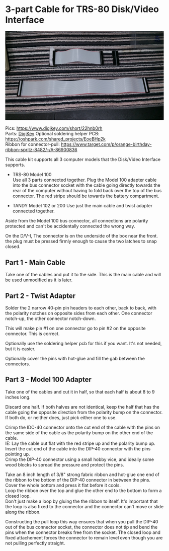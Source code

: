 # 3-part Cable for TRS-80 Disk/Video Interface

![](kit.jpg)

Pics: https://www.digikey.com/short/22hnb0rh  
Parts: [DigiKey](https://www.digikey.com/short/22hnb0rh)
Optional soldering helper PCB: https://oshpark.com/shared_projects/EoeBHp2k  
Ribbon for connector-pull: https://www.target.com/p/orange-birthday-ribbon-spritz-8482/-/A-86900836

This cable kit supports all 3 computer models that the Disk/Video Interface supports.
* TRS-80 Model 100  
Use all 3 parts connected together.
Plug the Model 100 adapter cable into the bus connector socket with the cable going directly towards the rear of the computer without having to fold back over the top of the bus connector.
The red stripe should be towards the battery compartment.

* TANDY Model 102 or 200
Use just the main cable and twist adapter connected together.

Aside from the Model 100 bus connector, all connections are polarity protected and can't be accidentally connected the wrong way.

On the D/V-I, The connector is on the underside of the box near the front. the plug must be pressed firmly enough to cause the two latches to snap closed.

## Part 1 - Main Cable  
Take one of the cables and put it to the side. This is the main cable and will be used unmodified as it is later.

## Part 2 - Twist Adapter  
Solder the 2 narrow 40-pin pin headers to each other, back to back, with the polarity notches on opposite sides from each other. One connector notch-up, the other connector notch-down.  

This will make pin #1 on one connector go to pin #2 on the opposite connector. This is correct.  

Optionally use the soldering helper pcb for this if you want. It's not needed, but it is easier.  

Optionally cover the pins with hot-glue and fill the gab between the connectors.  

## Part 3 - Model 100 Adapter
Take one of the cables and cut it in half, so that each half is about 8 to 9 inches long.

Discard one half. If both halves are not identical, keep the half that has the cable going the opposite direction from the polarity bump on the connector.  
If both do, or neither does, just pick either one to use.

Crimp the IDC-40 connector onto the cut end of the cable with the pins on the same side of the cable as the polarity bump on the other end of the cable.  
IE: Lay the cable out flat with the red stripe up and the polarity bump up.  
Insert the cut end of the cable into the DIP-40 connector with the pins pointing up.  
Crimp the DIP-40 connector using a small hobby vice, and ideally some wood blocks to spread the pressure and protect the pins.  

Take an 8 inch length of 3/8" strong fabric ribbon and hot-glue one end of the ribbon to the bottom of the DIP-40 connector in between the pins. Cover the whole bottom and press it flat before it cools.  
Loop the ribbon over the top and glue the other end to the bottom to form a closed loop.  
Don't just make a loop by gluing the the ribbon to itself. It's important that the loop is also fixed to the connector and the connector can't move or slide along the ribbon.  

Constructing the pull loop this way ensures that when you pull the DIP-40 out of the bus connector socket, the connector does not tip and bend the pins when the connector breaks free from the socket.  The closed loop and fixed attachement forces the connector to remain level even though you are not pulling perfectly straight.
